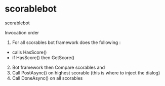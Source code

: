 # scorablebot
scorablebot

Invocation order

1. For all scorables bot framework does the following :
  - calls HasScore()
  - if HasScore() then GetScore()
2. Bot framework then Compare scorables and
3. Call PostAsync() on highest scorable (this is where to inject the dialog)
4. Call DoneAsync() on all scorables
